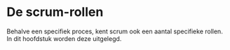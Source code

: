 # De scrum-rollen

Behalve een specifiek proces, kent scrum ook een aantal specifieke rollen. In dit hoofdstuk worden deze uitgelegd.